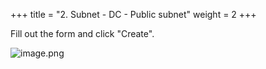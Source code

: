 +++
title = "2. Subnet - DC - Public subnet"
weight = 2
+++


Fill out the form and click "Create".


![image.png](https://prod-files-secure.s3.us-west-2.amazonaws.com/d5da4832-3825-4b06-9f7d-86c687d890a2/ec7238df-60d0-40b0-9d18-4168eb7c0421/image.png?X-Amz-Algorithm=AWS4-HMAC-SHA256&X-Amz-Content-Sha256=UNSIGNED-PAYLOAD&X-Amz-Credential=AKIAT73L2G45HZZMZUHI%2F20240907%2Fus-west-2%2Fs3%2Faws4_request&X-Amz-Date=20240907T192238Z&X-Amz-Expires=3600&X-Amz-Signature=e2443f368a2a3a0aa43d499b8799559551e8c88fb98bd22301a940e01b29b684&X-Amz-SignedHeaders=host&x-id=GetObject)


